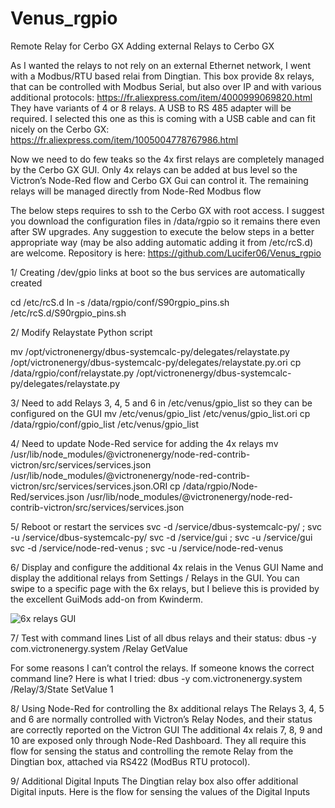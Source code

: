 # Venus_rgpio
Remote Relay for Cerbo GX
Adding external Relays to Cerbo GX

As I wanted the relays to not rely on an external Ethernet network, I went with a Modbus/RTU based relai from Dingtian.
This box provide 8x relays, that can be controlled with Modbus Serial, but also over IP and with various additional protocols: https://fr.aliexpress.com/item/4000999069820.html They have variants of 4 or 8 relays.
A USB to RS 485 adapter will be required. I selected this one as this is coming with a USB cable and can fit nicely on the Cerbo GX: https://fr.aliexpress.com/item/1005004778767986.html

Now we need to do few teaks so the 4x first relays are completely managed by the Cerbo GX GUI.
Only 4x relays can be added at bus level so the Victron’s Node-Red flow and Cerbo GX Gui can control it.
The remaining relays will be managed directly from Node-Red Modbus flow


The below steps requires to ssh to the Cerbo GX with root access.
I suggest you download the configuration files in /data/rgpio so it remains there even after SW upgrades.
Any suggestion to execute the below steps in a better appropriate way (may be also adding automatic adding it from /etc/rcS.d) are welcome.
Repository is here:
https://github.com/Lucifer06/Venus_rgpio

1/ Creating /dev/gpio links at boot so the bus services are automatically created

cd /etc/rcS.d
ln -s /data/rgpio/conf/S90rgpio_pins.sh /etc/rcS.d/S90rgpio_pins.sh



2/ Modify Relaystate Python script

mv /opt/victronenergy/dbus-systemcalc-py/delegates/relaystate.py /opt/victronenergy/dbus-systemcalc-py/delegates/relaystate.py.ori
cp /data/rgpio/conf/relaystate.py /opt/victronenergy/dbus-systemcalc-py/delegates/relaystate.py


3/ Need to add Relays 3, 4, 5 and 6 in /etc/venus/gpio_list so they can be configured on the GUI
mv /etc/venus/gpio_list /etc/venus/gpio_list.ori
cp /data/rgpio/conf/gpio_list  /etc/venus/gpio_list


4/ Need to update Node-Red service for adding the 4x relays
mv /usr/lib/node_modules/@victronenergy/node-red-contrib-victron/src/services/services.json /usr/lib/node_modules/@victronenergy/node-red-contrib-victron/src/services/services.json.ORI
cp /data/rgpio/Node-Red/services.json /usr/lib/node_modules/@victronenergy/node-red-contrib-victron/src/services/services.json


5/ Reboot or restart the services
svc -d /service/dbus-systemcalc-py/ ; svc -u /service/dbus-systemcalc-py/
svc -d /service/gui ; svc -u /service/gui
svc -d /service/node-red-venus ; svc -u /service/node-red-venus


6/ Display and configure the additional 4x relais in the Venus GUI
Name and display the additional relays from Settings / Relays in the GUI.
You can swipe to a specific page with the 6x relays, but I believe this is provided by the excellent GuiMods add-on from Kwinderm.

![6x relays GUI](https://user-images.githubusercontent.com/10178879/196140950-01c7880d-6900-4fce-ae18-c9d671c7e0e8.png)


7/ Test with command lines
List of all dbus relays and their status:
dbus -y com.victronenergy.system /Relay GetValue

For some reasons I can’t control the relays. If someone knows the correct command line?
Here is what I tried:
dbus -y com.victronenergy.system /Relay/3/State SetValue 1


8/ Using Node-Red for controlling the 8x additional relays
The Relays 3, 4, 5 and 6 are normally controlled with Victron’s Relay Nodes, and their status are correctly reported on the Victron GUI
The additional 4x relais 7, 8, 9 and 10 are exposed only through Node-Red Dashboard.
They all require this flow for sensing the status and controlling the remote Relay from the Dingtian box, attached via RS422 (ModBus RTU protocol).


9/ Additional Digital Inputs
The Dingtian relay box also offer additional Digital inputs.
Here is the flow for sensing the values of the Digital Inputs

